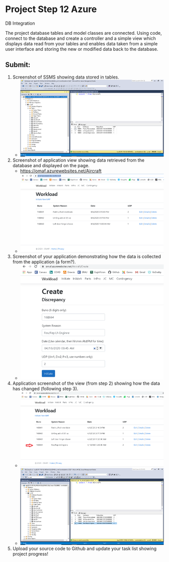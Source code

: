 # Project Step 12 Azure
DB Integration

The project database tables and model classes are connected. Using code, connect to the database and create a controller and a simple view which displays data read from your tables and enables data taken from a simple user interface and storing the new or modified data back to the database.

## Submit:

1. Screenshot of SSMS showing data stored in tables.
   * ![img](https://github.com/gowebUSA/MSSA-Project/blob/master/ProjectSteps/ProjectStep12/images/1%20Screenshot%20of%20SSMS%20showing%20data.png?raw=true)
2. Screenshot of application view showing data retrieved from the database and displayed on the page.
   * https://omaf.azurewebsites.net/Aircraft
   * ![img](https://github.com/gowebUSA/MSSA-Project/blob/master/ProjectSteps/ProjectStep12/images/2%20Screenshot%20of%20application.png?raw=true)
3. Screenshot of your application demonstrating how the data is collected from the application (a form?).
   * ![img](https://github.com/gowebUSA/MSSA-Project/blob/master/ProjectSteps/ProjectStep12/images/3a%20form.png?raw=true)
4. Application screenshot of the view (from step 2) showing how the data has changed (following step 3).
   * ![img](https://github.com/gowebUSA/MSSA-Project/blob/master/ProjectSteps/ProjectStep12/images/4%20application%20screenshot%20changed.png?raw=true)
   * ![img](https://github.com/gowebUSA/MSSA-Project/blob/master/ProjectSteps/ProjectStep12/images/4a%20application%20screenshot%20ssms.png?raw=true)
5. Upload your source code to Github and update your task list showing project progress!
